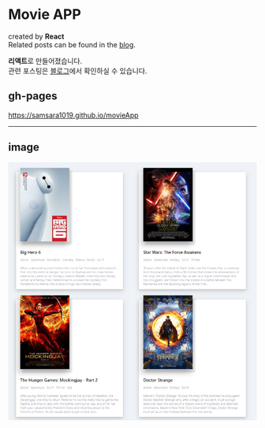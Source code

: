 Movie APP
=============
created by __React__  
Related posts can be found in the 
<a href="http://samsara1019.tistory.com/category/프로젝트/%5Breact%5Dmovie_app" target="_blank">blog</a>.  

**리액트**로 만들어졌습니다.  
관련 포스팅은 <a href="http://samsara1019.tistory.com/category/프로젝트/%5Breact%5Dmovie_app" target="_blank">블로그</a>에서 확인하실 수 있습니다.  


gh-pages
-------------
<https://samsara1019.github.io/movieApp>
* * *
image
-------------
![movie project](./images/movieProject.png)